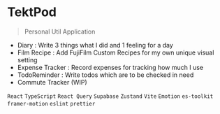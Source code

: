 # TektPod

> Personal Util Application

- Diary : Write 3 things what I did and 1 feeling for a day
- Film Recipe : Add FujiFilm Custom Recipes for my own unique visual setting
- Expense Tracker : Record expenses for tracking how much I use
- TodoReminder : Write todos which are to be checked in need
- Commute Tracker (WIP)

`React` `TypeScript` `React Query` `Supabase` `Zustand` `Vite` `Emotion` `es-toolkit` `framer-motion` `eslint` `prettier`
